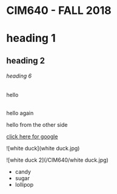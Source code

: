 # CIM640 - FALL 2018

# heading 1
## heading 2

###### heading 6

hello

<br>hello again</br>

<p>hello from the other side</p>


[click here for google](google.com)



![white duck](white duck.jpg)

![white duck 2](/CIM640/white duck.jpg)

* candy
* sugar
* lollipop
